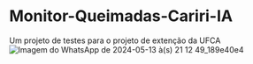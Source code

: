 # Monitor-Queimadas-Cariri-IA
Um projeto de testes para o projeto de extenção da UFCA
![Imagem do WhatsApp de 2024-05-13 à(s) 21 12 49_189e40e4](https://github.com/lucns/Monitor-Queimadas-Cariri-IA/assets/16022034/bc8d1742-cf6a-4dce-aedc-bae93a46c5f7)
